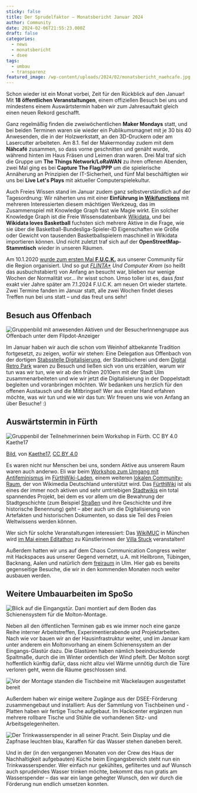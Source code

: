 ```yaml
---
sticky: false
title: Der Sprudelfaktor – Monatsbericht Januar 2024
author: Community
date: 2024-02-06T21:55:23.000Z
draft: false
categories:
  - news
  - monatsbericht
  - dsee
tags:
  - umbau
  - transparenz
featured_image: /wp-content/uploads/2024/02/monatsbericht_naehcafe.jpg
---
```


Schon wieder ist ein Monat vorbei, Zeit für den Rückblick auf den Januar! Mit **18 öffentlichen Veranstaltungen**, einem offiziellen Besuch bei uns und mindestens einem Auswärtstermin haben wir zum Jahresauftakt gleich einen neuen Rekord geschafft.

Ganz regelmäßig finden die zweiwöchentlichen **Maker Mondays** statt, und bei beiden Terminen waren sie wieder ein Publikumsmagnet mit je 30 bis 40 Anwesenden, die in der Holzwerkstatt, an den 3D-Druckern oder am Lasercutter arbeiteten. Am 8.1. fiel der Makermonday zudem mit dem **Nähcafé** zusammen, so dass vorne geschnitten und genäht wurde, während hinten im Haus Fräsen und Leimen dran waren. Drei Mal traf sich die Gruppe um **The Things Network/LoRaWAN** zu ihren offenen Abenden, zwei Mal ging es bei **Capture The Flag/PPP** um die spielerische Annäherung an Prinzipien der IT-Sicherheit, und fünf Mal beschäftigten wir uns bei **Live Let's Plays** mit aktueller Computerspielekultur.

Auch Freies Wissen stand im Januar zudem ganz selbstverständlich auf der Tagesordnung: Wir näherten uns mit einer **Einführung in [Wikifunctions](https://de.wikipedia.org/wiki/Wikipedia:Wikifunctions)** mit mehreren Interessierten diesem mächtigen Werkzeug, das im Zusammenspiel mit Knowledge Graph fast wie Magie wirkt. Ein solcher Knowledge Graph ist die Freie Wissensdatenbank [Wikidata](https://www.wikidata.org/wiki/Wikidata:Main_Page), und bei **Wikidata loves Basketball** fuchsten sich mehrere Aktive in die Frage, wie sie über die Basketball-Bundesliga-Spieler-ID Eigenschaften wie Größe oder Gewicht von tausenden Basketballspielern maschinell in Wikidata importieren können. Und nicht zuletzt traf sich auf der **OpenStreetMap-Stammtisch** wieder in unseren Räumen.

Am 10.1.2020 [wurde zum ersten Mal **F.U.C.K.**](/neu-f-u-c-k-frauen-und-computer-kram-ulm-treffen/) aus unserer Community für die Region organisiert. Und so gut *[FLINTA\*](https://de.wikipedia.org/wiki/FLINTA*) Und Computer Kram* (so heißt das ausbuchstabiert) von Anfang an besucht war, blieben nur wenige Wochen der Normalität vor… ihr wisst schon. Umso toller ist es, dass *fast* exakt vier Jahre später am 7.1.2024 F.U.C.K. am neuen Ort wieder startete. Zwei Termine fanden im Januar statt, alle zwei Wochen findet dieses Treffen nun bei uns statt – und das freut uns sehr!

## Besuch aus Offenbach

![Gruppenbild mit anwesenden Aktiven und der BesucherInnengruppe aus Offenbach unter dem Flipdot-Anzeiger](/wp-content/uploads/2024/02/monatsbericht_of.jpg)


Im Januar haben wir auch die schon vom Weinhof altbekannte Tradition fortgesetzt, zu zeigen, wofür wir stehen: Eine Delegation aus Offenbach von der dortigen [Stabsstelle Digitalisierung](https://www.offenbach.de/vv/oe/verwaltung/stabsstelle-digitalisierung.php), der Stadtbücherei und dem [Digital Retro Park](https://www.digitalretropark.net/) waren zu Besuch und ließen sich von uns erzählen, warum wir tun was wir tun, wie wir ab den frühen 2010ern mit der Stadt Ulm zusammenarbeiteten und wie wir jetzt die Digitalisierung in der Doppelstadt begleiten und voranbringen möchten. Wir bedanken uns herzlich für den offenen Austausch und die Mitbringsel! Wer aus erster Hand erfahren möchte, was wir tun und wie wir das tun: Wir freuen uns wie von Anfang an über Besuche! :)

## Auswärtstermin in Fürth

![Gruppenbil der Teilnehmerinnen beim Workshop in Fürth. CC BY 4.0 Kaethe17](/wp-content/uploads/2024/02/monatsbericht_fuerth.jpg)


[Bild](https://commons.wikimedia.org/wiki/File:Ws-umgang-mit-antifeminismus-fuerthwiki.jpg), von [Kaethe17](https://commons.wikimedia.org/wiki/User:Kaethe17), [CC BY 4.0](https://creativecommons.org/licenses/by/4.0/legalcode)

Es waren nicht nur Menschen bei uns, sondern Aktive aus unserem Raum waren auch anderwo. Eli war beim [Workshop zum Umgang mit Antifeminismus](https://de.m.wikipedia.org/wiki/Wikipedia:F%C3%BCrthWiki-Laden/Workshop_zum_Umgang_mit_Antifeminismus_/_Frauen-Vernetzungstreffen_S%C3%BCd) im [FürthWiki-Laden](https://de.m.wikipedia.org/wiki/Wikipedia:F%C3%BCrthWiki-Laden), einem weiteren [lokalen Community-Raum](https://de.wikipedia.org/wiki/Wikipedia:F%C3%B6rderung/Lokale_Community-R%C3%A4ume), der von Wikimedia Deutschland unterstützt wird. Das [FürthWiki](https://www.fuerthwiki.de/wiki/index.php/Hauptseite) ist als eines der immer noch aktiven und sehr umtriebigen [Stadtwikis](https://de.wikipedia.org/wiki/Regiowiki) ein total spannendes Projekt, bei dem es vor allem um die Bewahrung der Stadtgeschichte (zum Beispiel [Straßen](https://www.fuerthwiki.de/wiki/index.php/Kategorie:Stra%C3%9Fen) und ihre Geschichte und ihre historische Benennung) geht – aber auch um die Digitalisierung von Artefakten und historischen Dokumenten, so dass sie Teil des Freien Weltwissens werden können.

Wer sich für solche Veranstaltungen interessiert: Das [WikiMUC](https://de.wikipedia.org/wiki/Wikipedia:WikiMUC) in München wird [im Mai einen Editathon](https://de.wikipedia.org/wiki/Wikipedia:WikiMUC/2024-05-11_Editathon:_K%C3%BCnstlerinnen_der_Villa_Stuck) zu Künstlerinnen der [Villa Stuck](https://de.wikipedia.org/wiki/Villa_Stuck) veranstalten!

Außerdem hatten wir uns auf dem Chaos Communication Congress weiter mit Hackspaces aus unserer Gegend vernetzt, u.A. mit Heilbronn, Tübingen, Backnang, Aalen und natürlich dem [freiraum](https://www.ulm.ccc.de/about/) in Ulm. Hier gab es bereits gegenseitige Besuche, die wir in den kommenden Monaten noch weiter ausbauen werden.

## Weitere Umbauarbeiten im SpoSo

![Blick auf die Eingangstür. Dani montiert auf dem Boden das Schienensystem für die Molton-Montage.](/wp-content/uploads/2024/02/monatsbericht_molton.jpg)


Neben all den öffentlichen Terminen gab es wie immer noch eine ganze Reihe interner Arbeitstreffen, Experimentierabende und Projektarbeiten. Nach wie vor bauen wir an der Hausinfrastruktur weiter, und im Januar kam unter anderem ein Moltonvorhang an einem Schienensystem an der Eingangs-Glastür dazu. Die Glastüren haben nämlich beeindruckende Spaltmaße, durch die im Winter ordentlich der Wind pfeift. Der Molton sorgt hoffentlich künftig dafür, dass nicht allzu viel Wärme unnötig durch die Türe verloren geht, wenn die Räume geschlossen sind.

![Vor der Montage standen die Tischbeine mit Wackelaugen ausgestattet bereit](/wp-content/uploads/2024/02/monatsbericht_tischbeine.jpg)


Außerdem haben wir einige weitere Zugänge aus der DSEE-Förderung zusammengebaut und installiert: Aus der Sammlung von Tischbeinen und -Platten haben wir fertige Tische aufgebaut. Im Hackcenter ergänzen nun mehrere rollbare Tische und Stühle die vorhandenen Sitz- und Arbeitsgelegenheiten. 

![Der Trinkwasserspender in all seiner Pracht. Sein Display und die Zapfnase leuchten blau, Karaffen für das Wasser stehen daneben bereit.](/wp-content/uploads/2024/02/monatsbericht_sprudler.jpg)


Und in der (in den vergangenen Monaten von der Crew des Haus der Nachhaltigkeit aufgebauten) Küche beim Eingangsbereich steht nun ein Trinkwasserspender. Wer einfach nur gekühltes, gefiltertes und auf Wunsch auch sprudelndes Wasser trinken möchte, bekommt das nun gratis am Wasserspender – das war ein lange gehegter Wunsch, den wir durch die Förderung nun endlich umsetzen konnten.
